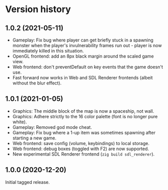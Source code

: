 # Version history

## 1.0.2 (2021-05-11)

* Gameplay: Fix bug where player can get briefly stuck in a spawning monster when the player's invulnerability frames run out - player is now immediately killed in this situation.
* OpenGL frontend: add an 8px black margin around the scaled game view.
* Web frontend: don't preventDefault on key events that the game doesn't use.
* Fast forward now works in Web and SDL Renderer frontends (albeit without the blur effect).

## 1.0.1 (2021-01-05)

* Graphics: The middle block of the map is now a spaceship, not wall.
* Graphics: Adhere strictly to the 16 color palette (font is no longer pure white).
* Gameplay: Removed god mode cheat.
* Gameplay: Fix bug where a 1-up item was sometimes spawning after starting a new game.
* Web frontend: save config (volume, keybindings) to local storage.
* Web frontend: debug boxes (toggled with F2) are now supported.
* New experimental SDL Renderer frontend (`zig build sdl_renderer`).

## 1.0.0 (2020-12-20)

Initial tagged release.
